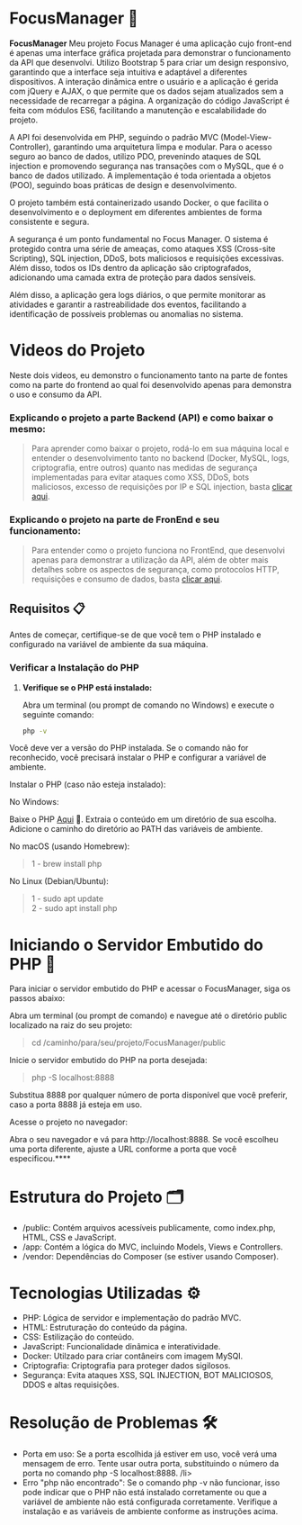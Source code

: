 # FocusManager 🚀

**FocusManager** 
Meu projeto Focus Manager é uma aplicação cujo front-end é apenas uma interface gráfica projetada para demonstrar o funcionamento da API que desenvolvi. Utilizo Bootstrap 5 para criar um design responsivo, garantindo que a interface seja intuitiva e adaptável a diferentes dispositivos. A interação dinâmica entre o usuário e a aplicação é gerida com jQuery e AJAX, o que permite que os dados sejam atualizados sem a necessidade de recarregar a página. A organização do código JavaScript é feita com módulos ES6, facilitando a manutenção e escalabilidade do projeto.

A API foi desenvolvida em PHP, seguindo o padrão MVC (Model-View-Controller), garantindo uma arquitetura limpa e modular. Para o acesso seguro ao banco de dados, utilizo PDO, prevenindo ataques de SQL injection e promovendo segurança nas transações com o MySQL, que é o banco de dados utilizado. A implementação é toda orientada a objetos (POO), seguindo boas práticas de design e desenvolvimento.

O projeto também está containerizado usando Docker, o que facilita o desenvolvimento e o deployment em diferentes ambientes de forma consistente e segura.

A segurança é um ponto fundamental no Focus Manager. O sistema é protegido contra uma série de ameaças, como ataques XSS (Cross-site Scripting), SQL injection, DDoS, bots maliciosos e requisições excessivas. Além disso, todos os IDs dentro da aplicação são criptografados, adicionando uma camada extra de proteção para dados sensíveis.

Além disso, a aplicação gera logs diários, o que permite monitorar as atividades e garantir a rastreabilidade dos eventos, facilitando a identificação de possíveis problemas ou anomalias no sistema.

# Videos do Projeto 

Neste dois videos, eu demonstro o funcionamento tanto na parte de fontes como na parte do frontend ao qual foi desenvolvido apenas para demonstra o uso e consumo da API.

<h3>Explicando o projeto a parte Backend (API) e como baixar o mesmo:</h3>
<blockquote>
Para aprender como baixar o projeto, rodá-lo em sua máquina local e entender o desenvolvimento tanto no backend (Docker, MySQL, logs, criptografia, entre outros) quanto nas medidas de segurança implementadas para evitar ataques como XSS, DDoS, bots maliciosos, excesso de requisições por IP e SQL injection, basta <a href="https://drive.google.com/file/d/1FJzAn1_ke-KXtk2DoF2ZjhWM53hLPvt5/view?usp=sharing">clicar aqui</a>.
</blockquote>

<h3>Explicando o projeto na parte de FronEnd e seu funcionamento:</h3>
<blockquote>
Para entender como o projeto funciona no FrontEnd, que desenvolvi apenas para demonstrar a utilização da API, além de obter mais detalhes sobre os aspectos de segurança, como protocolos HTTP, requisições e consumo de dados, basta <a href="https://drive.google.com/file/d/19L9K8HdxXS6qP6NeSRiK_yul8lngTnHn/view?usp=sharing">clicar aqui</a>.
</blockquote>


## Requisitos 📋

Antes de começar, certifique-se de que você tem o PHP instalado e configurado na variável de ambiente da sua máquina.

### Verificar a Instalação do PHP

1. **Verifique se o PHP está instalado:**

   Abra um terminal (ou prompt de comando no Windows) e execute o seguinte comando:

   ```bash
   php -v


Você deve ver a versão do PHP instalada. Se o comando não for reconhecido, você precisará instalar o PHP e configurar a variável de ambiente.

Instalar o PHP (caso não esteja instalado):

No Windows:

Baixe o PHP <a href="https://www.php.net/downloads.php">Aqui</a> 💾.
Extraia o conteúdo em um diretório de sua escolha.
Adicione o caminho do diretório ao PATH das variáveis de ambiente.

No macOS (usando Homebrew):
<blockquote>
    1 - brew install php
</blockquote>

No Linux (Debian/Ubuntu):
<blockquote>
    1 - sudo apt update <br>
    2 - sudo apt install php
</blockquote>

<h1>Iniciando o Servidor Embutido do PHP 🚀</h1>
Para iniciar o servidor embutido do PHP e acessar o FocusManager, siga os passos abaixo:

Abra um terminal (ou prompt de comando) e navegue até o diretório public localizado na raiz do seu projeto:
<blockquote>
    cd /caminho/para/seu/projeto/FocusManager/public
</blockquote>

Inicie o servidor embutido do PHP na porta desejada:
<blockquote>
    php -S localhost:8888
</blockquote>
Substitua 8888 por qualquer número de porta disponível que você preferir, caso a porta 8888 já esteja em uso.

Acesse o projeto no navegador:

Abra o seu navegador e vá para http://localhost:8888. Se você escolheu uma porta diferente, ajuste a URL conforme a porta que você especificou.****

<h1>Estrutura do Projeto 🗂️</h1>
<ul>
    <li>/public: Contém arquivos acessíveis publicamente, como index.php, HTML, CSS e JavaScript.</li>
    <li>/app: Contém a lógica do MVC, incluindo Models, Views e Controllers.</li>
    <li>/vendor: Dependências do Composer (se estiver usando Composer).</li>
</ul>

<h1>Tecnologias Utilizadas ⚙️</h1>
<ul>
    <li>PHP: Lógica de servidor e implementação do padrão MVC.</li>
    <li>HTML: Estruturação do conteúdo da página.</li>
    <li>CSS: Estilização do conteúdo.</li>
    <li>JavaScript: Funcionalidade dinâmica e interatividade.</li>
    <li>Docker: Utilzado para criar contâneirs com imagem MySQl.</li>
    <li>Criptografia: Criptografia para proteger dados sigilosos.</li>
    <li>Segurança: Evita ataques XSS, SQL INJECTION, BOT MALICIOSOS, DDOS e altas requisições.</li>
</ul>

<h1>Resolução de Problemas 🛠️</h1>
<ul>
    <li>Porta em uso: Se a porta escolhida já estiver em uso, você verá uma mensagem de erro. Tente usar outra porta, substituindo o número da porta no comando php -S             localhost:8888.
    /li>
    <li>Erro "php não encontrado": Se o comando php -v não funcionar, isso pode indicar que o PHP não está instalado corretamente ou que a variável de ambiente não está configurada corretamente. Verifique a instalação e as variáveis de ambiente conforme as instruções acima.</li>
</ul>

